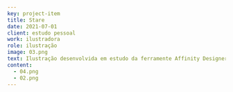 ```yaml
---
key: project-item
title: Stare
date: 2021-07-01
client: estudo pessoal
work: ilustradora
role: ilustração
image: 03.png
text: Ilustração desenvolvida em estudo da ferramente Affinity Designer
content:
  - 04.png
  - 02.png
---
```

